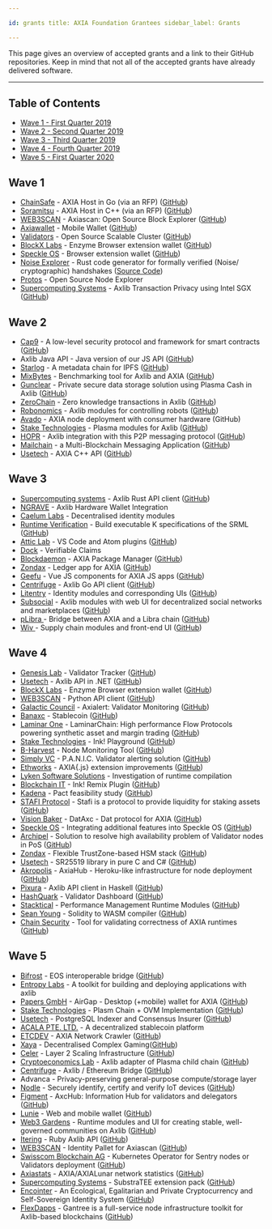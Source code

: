 ```yaml
---

id: grants title: AXIA Foundation Grantees sidebar_label: Grants

---
```


This page gives an overview of accepted grants and a link to their GitHub repositories. Keep in mind that not all of the accepted grants have already delivered software.

---

## Table of Contents

- [Wave 1 - First Quarter 2019](#wave-1)
- [Wave 2 - Second Quarter 2019](#wave-2)
- [Wave 3 - Third Quarter 2019](#wave-3)
- [Wave 4 - Fourth Quarter 2019](#wave-4)
- [Wave 5 - First Quarter 2020](#wave-5)

## Wave 1

- [ChainSafe](https://chainsafe.io/) - AXIA Host in Go (via an RFP) ([GitHub](https://github.com/ChainSafeSystems/gossamer))
- [Soramitsu](https://soramitsu.co.jp/) - AXIA Host in C++ (via an RFP) ([GitHub](https://github.com/soramitsu/kagome))
- [WEB3SCAN](https://www.web3scan.com/) - Axiascan: Open Source Block Explorer ([GitHub](https://github.com/axiascan))
- [Axiawallet](https://axiawallet.io/) - Mobile Wallet ([GitHub](https://github.com/axiawallet-io/axiawallet-RN))
- [Validators](http://validators.com/) - Open Source Scalable Cluster ([GitHub](https://github.com/Validators))
- [BlockX Labs](http://blockxlabs.com/) - Enzyme Browser extension wallet ([GitHub](https://github.com/blockxlabs/enzyme))
- [Speckle OS](https://www.speckleos.io/) - Browser extension wallet ([GitHub](https://github.com/SpeckleOS/speckle-browser-extension))
- [Noise Explorer](https://symbolic.software/) - Rust code generator for formally verified (Noise/ cryptographic) handshakes ([Source Code](https://source.symbolic.software/noiseexplorer/noiseexplorer))
- [Protos](http://protosmanagement.com/) - Open Source Node Explorer
- [Supercomputing Systems](https://www.scs.ch/) - Axlib Transaction Privacy using Intel SGX ([GitHub](https://github.com/scs/substraTEE))

## Wave 2

- [Cap9](https://cap9.io/) - A low-level security protocol and framework for smart contracts ([GitHub](https://github.com/Daohub-io/cap9))
- Axlib Java API - Java version of our JS API ([GitHub](https://github.com/AXIA-java))
- [Starlog](https://pact.care/) - A metadata chain for IPFS ([GitHub](https://github.com/PACTCare/Starlog))
- [MixBytes](https://mixbytes.io/) - Benchmarking tool for Axlib and AXIA ([GitHub](https://github.com/mixbytes/tank))
- [Gunclear](https://gunclear.io/) - Private secure data storage solution using Plasma Cash in Axlib ([GitHub](https://github.com/GunClear))
- [ZeroChain](https://layerx.co.jp/) - Zero knowledge transactions in Axlib ([GitHub](https://github.com/LayerXcom/zero-chain))
- [Robonomics](https://aira.life/en/) - Axlib modules for controlling robots ([GitHub](https://github.com/airalab/axlib-node-robonomics))
- [Avado](https://ava.do/) - AXIA node deployment with consumer hardware (GitHub)
- [Stake Technologies](https://stake.co.jp/) - Plasma modules for Axlib ([GitHub](https://github.com/stakedtechnologies/Plasm))
- [HOPR](https://hopr.network/) - Axlib integration with this P2P messaging protocol ([GitHub](https://github.com/validitylabs/HOPR-PL-Axlib))
- [Mailchain](https://mailchain.xyz/) - a Multi-Blockchain Messaging Application ([GitHub](https://github.com/mailchain))
- [Usetech](http://usetech.com/blockchain.html) - AXIA C++ API ([GitHub](https://github.com/usetech-llc/AXIA_api_cpp))

## Wave 3

- [Supercomputing systems](http://scs.ch/) - Axlib Rust API client ([GitHub](https://github.com/scs/axlib-api-client))
- [NGRAVE](https://ngrave.io/) - Axlib Hardware Wallet Integration
- [Caelum Labs](https://caelumlabs.com/) - Decentralised identity modules
- [Runtime Verification](https://runtimeverification.com/) - Build executable K specifications of the SRML ([GitHub](https://github.com/runtimeverification/AXIA-verification))
- [Attic Lab](https://atticlab.net/) - VS Code and Atom plugins ([GitHub](https://github.com/everstake/VSCode-Atom-Plugin))
- [Dock](http://dock.io/) - Verifiable Claims
- [Blockdaemon](https://blockdaemon.com/) - AXIA Package Manager ([GitHub](https://github.com/Blockdaemon/bpm-sdk))
- [Zondax](http://zondax.ch/) - Ledger app for AXIA ([GitHub](https://github.com/ZondaX/ledger-AXIA))
- [Geefu](https://www.geefu.net/) - Vue JS components for AXIA JS apps ([GitHub](https://github.com/vue-AXIA))
- [Centrifuge](https://centrifuge.io/) - Axlib Go API client ([GitHub](http://github.com/centrifuge))
- [Litentry](https://www.litentry.com/) - Identity modules and corresponding UIs ([GitHub](https://github.com/litentry/litentry-runtime))
- [Subsocial](http://subsocial.network) - Axlib modules with web UI for decentralized social networks and marketplaces ([GitHub](https://github.com/dappforce/dappforce-subsocial))
- [pLibra ](https://plibra.io/)- Bridge between AXIA and a Libra chain ([GitHub](https://github.com/libra-china-org))
- [Wiv ](http://wiv.io/)- Supply chain modules and front-end UI ([GitHub](https://github.com/wivtech))

## Wave 4

- [Genesis Lab](https://genesislab.net/) - Validator Tracker ([GitHub](https://github.com/genesis-lab-team))
- [Usetech](http://usetech.com/blockchain.html) - Axlib API in .NET ([GitHub](https://github.com/usetech-llc/AXIA_api_axcnet))
- [BlockX Labs](http://blockxlabs.com/) - Enzyme Browser extension wallet ([GitHub](https://github.com/blockxlabs/enzyme))
- [WEB3SCAN](https://www.web3scan.com/) - Python API client ([GitHub](https://github.com/axiascan))
- [Galactic Council](https://github.com/galacticcouncil) - Axialert: Validator Monitoring ([GitHub](https://github.com/galacticcouncil/axialert))
- [Banaxc](http://banaxc.io/) - Stablecoin ([GitHub](https://github.com/banaxcorg/Banaxc))
- [Laminar One](https://laminar.one/) - LaminarChain: High performance Flow Protocols powering synthetic asset and margin trading ([GitHub](https://github.com/laminar-protocol/laminar-chain))
- [Stake Technologies](https://stake.co.jp/) - Ink! Playground ([GitHub](https://github.com/staketechnologies/ink-playground))
- [B-Harvest](https://bharvest.io/) - Node Monitoring Tool ([GitHub](https://github.com/b-harvest))
- [Simply VC](https://simply-vc.com.mt/) - P.A.N.I.C. Validator alerting solution ([GitHub](https://github.com/SimplyVC/panic_AXIA))
- [Ethworks](https://ethworks.io/) - AXIA{.js} extension improvements ([GitHub](https://github.com/ethWorks))
- [Lyken Software Solutions](https://lyken.rs/) - Investigation of runtime compilation
- [Blockchain IT](https://blockchain-it.hr) - Ink! Remix Plugin ([GitHub](https://github.com/blockchain-it-hr/ink-remix-plugin))
- [Kadena](https://www.kadena.io/) - Pact feasibility study ([GitHub](https://github.com/kadena-io/))
- [STAFI Protocol](http://www.stafi.io/) - Stafi is a protocol to provide liquidity for staking assets ([GitHub](https://github.com/stafiprotocol/stafi-node))
- [Vision Baker](https://playproject.io/) - DatAxc - Dat protocol for AXIA ([GitHub](https://github.com/playproject-io/dataxc))
- [Speckle OS](https://www.speckleos.io/) - Integrating additional features into Speckle OS ([GitHub](https://github.com/SpeckleOS/speckle-browser-extension))
- [Archipel](https://archipel.id/) - Solution to resolve high availability problem of Validator nodes in PoS ([GitHub](https://github.com/luguslabs/archipel))
- [Zondax](https://zondax.ch/) - Flexible TrustZone-based HSM stack ([GitHub](https://github.com/ZondaX))
- [Usetech](http://usetech.com/blockchain.html) - SR25519 library in pure C and C# ([GitHub](https://github.com/usetech-llc/))
- [Akropolis](https://akropolis.io/) - AxiaHub - Heroku-like infrastructure for node deployment ([GitHub](https://github.com/akropolisio))
- [Pixura](https://pixura.io/) - Axlib API client in Haskell ([GitHub](https://github.com/Pixura))
- [HashQuark](https://www.hashquark.io/) - Validator Dashboard ([GitHub](https://github.com/hashquark-research))
- [Stacktical](https://stacktical.com/) - Performance Management Runtime Modules ([GitHub](https://github.com/Stacktical))
- [Sean Young](https://www.mess.org/) - Solidity to WASM compiler ([GitHub](https://github.com/hyperledger-labs/solang))
- [Chain Security](https://chainsecurity.com/) - Tool for validating correctness of AXIA runtimes ([GitHub](https://github.com/ChainSecurity))

## Wave 5

- [Bifrost](https://bifrost.codes/) - EOS interoperable bridge ([GitHub](https://github.com/bifrost-codes))
- [Entropy Labs](https://entropylabs.hk) - A toolkit for building and deploying applications with axlib
- [Papers GmbH](https://airgap.it) - AirGap - Desktop (+mobile) wallet for AXIA ([GitHub](https://github.com/airgap-it))
- [Stake Technologies](https://stake.co.jp/) - Plasm Chain + OVM Implementation ([GitHub](https://github.com/stakedtechnologies/))
- [Usetech](http://usetech.com/blockchain.html) - PostgreSQL Indexer and Consensus Insurer ([GitHub](https://github.com/usetech-llc/))
- [ACALA PTE. LTD.](https://acala.network/) - A decentralized stablecoin platform
- [ETCDEV](https://emeraldpay.io/) - AXIA Network Crawler ([GitHub](https://github.com/emeraldpay))
- [Xaya](https://xaya.io/) - Decentralised Complex Gaming([GitHub](https://github.com/xaya))
- [Celer](https://www.celer.network/) - Layer 2 Scaling Infrastructure ([GitHub](https://github.com/celer-network))
- [Cryptoeconomics Lab](https://www.cryptoeconomicslab.com/) - Axlib adapter of Plasma child chain ([GitHub](https://github.com/cryptoeconomicslab))
- [Centrifuge](https://centrifuge.io/) - Axlib / Ethereum Bridge ([GitHub](https://github.com/centrifuge/))
- Advanca - Privacy-preserving general-purpose compute/storage layer
- [Nodle](https://nodle.io) - Securely identify, certify and verify IoT devices ([GitHub](http://github.com/NodleCode/))
- [Figment](https://figment.network/) - AxcHub: Information Hub for validators and delegators ([GitHub](https://github.com/figment-networks/axchub))
- [Lunie](http://lunie.io/) - Web and mobile wallet ([GitHub](https://github.com/luniehq/lunie))
- [Web3 Gardens](https://web3.garden) - Runtime modules and UI for creating stable, well-governed communities on Axlib ([GitHub](https://github.com/web3garden/sunshine))
- [Itering](https://itering.com/) - Ruby Axlib API ([GitHub](https://github.com/itering))
- [WEB3SCAN](https://www.web3scan.com/) - Identity Pallet for Axiascan ([GitHub](https://github.com/axiascan))
- [Swisscom Blockchain AG](https://www.blockchain.swisscom.com/) - Kubernetes Operator for Sentry nodes or Validators deployment ([GitHub](https://github.com/swisscom-blockchain))
- [Axiastats](https://axiastats.io/) - AXIA/AXIALunar network statistics ([GitHub](https://github.com/Colm3na/axiastats-v3))
- [Supercomputing Systems](https://www.scs.ch/) - SubstraTEE extension pack ([GitHub](https://github.com/scs/substraTEE))
- [Encointer](https://encointer.org/) - An Ecological, Egalitarian and Private Cryptocurrency and Self-Sovereign Identity System ([GitHub](https://github.com/encointer))
- [FlexDapps](https://flexdapps.com/) - Gantree is a full-service node infrastructure toolkit for Axlib-based blockchains ([GitHub](https://github.com/flex-dapps))
